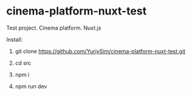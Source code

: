 # cinema-platform-nuxt-test

Test project. Cinema platform. Nuxt.js

Install:

1. git clone https://github.com/YuriySim/cinema-platform-nuxt-test.git

2. cd src

3. npm i

4. npm run dev
